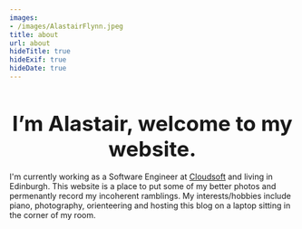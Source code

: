 ```yaml
---
images:
- /images/AlastairFlynn.jpeg
title: about
url: about
hideTitle: true
hideExif: true
hideDate: true
---
```


<div align="left-aligned">
	<center><h2 style="font-size: 2.65em; margin-bottom: .5em"> I’m Alastair, welcome to my website.</h2></center>
	<p style="margin-bottom: .5em"> I'm currently working as a Software Engineer at <a href="https://cloudsoft.io/">Cloudsoft</a> and living in Edinburgh. This website is a place to put some of my better photos and permenantly record my incoherent ramblings. My interests/hobbies include piano, photography, orienteering and hosting this blog on a laptop sitting in the corner of my room.</p>
<!-- <a target="_blank" href="https://aflynn.uk/tags/art/" style="color: var(--main);" onmouseover="this.style.color='var(--dark)'" onmouseout="this.style.color='var(--main)'">art</a>
	<div class="row">
		<div class="column">
			<h5>I enjoy...</h5>
			<ul>
				<li>Cheese Boards</li>
			</ul>
		</div>
		<div class="column">
			<h5>I’m learning...</h5>
			<ul>
				<li>Spanish</li>
			</ul>
		</div>
	</div>  -->
</div>
